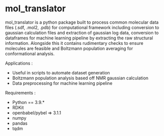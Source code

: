 # mol_translator

mol_translator is a python package built to process common molecular data files (.sdf, .mol2, .pdb) for computational framework including conversion to gaussian calculation files and extraction of gaussian log data, conversion to dataframes for machine learning pipeline by extracting the raw structural information. Alongside this it contains rudimentary checks to ensure molecules are feasible and Boltzmann population averaging for conformational analysis.

Applications :
  - Useful in scripts to automate dataset generation
  - Boltzmann population analysis based off NMR gaussian calculation
  - Data preprocessing for machine learning pipeline


Requirements :
  - Python == 3.9.*
  - RDKit
  - openbabel/pybel => 3.1.1
  - numpy
  - pandas
  - tqdm